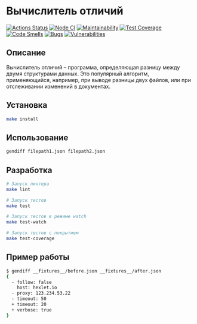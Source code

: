 # Вычислитель отличий

[![Actions Status](https://github.com/asuzdaltcev/frontend-project-46/actions/workflows/hexlet-check.yml/badge.svg)](https://github.com/asuzdaltcev/frontend-project-46/actions)
[![Node CI](https://github.com/asuzdaltcev/frontend-project-46/actions/workflows/tests.yml/badge.svg)](https://github.com/asuzdaltcev/frontend-project-46/actions/workflows/tests.yml)
[![Maintainability](https://sonarcloud.io/api/project_badges/measure?project=asuzdaltcev_frontend-project-46&metric=sqale_rating)](https://sonarcloud.io/summary/new_code?id=asuzdaltcev_frontend-project-46)
[![Test Coverage](https://sonarcloud.io/api/project_badges/measure?project=asuzdaltcev_frontend-project-46&metric=coverage)](https://sonarcloud.io/summary/new_code?id=asuzdaltcev_frontend-project-46)
[![Code Smells](https://sonarcloud.io/api/project_badges/measure?project=asuzdaltcev_frontend-project-46&metric=code_smells)](https://sonarcloud.io/summary/new_code?id=asuzdaltcev_frontend-project-46)
[![Bugs](https://sonarcloud.io/api/project_badges/measure?project=asuzdaltcev_frontend-project-46&metric=bugs)](https://sonarcloud.io/summary/new_code?id=asuzdaltcev_frontend-project-46)
[![Vulnerabilities](https://sonarcloud.io/api/project_badges/measure?project=asuzdaltcev_frontend-project-46&metric=vulnerabilities)](https://sonarcloud.io/summary/new_code?id=asuzdaltcev_frontend-project-46)

## Описание

Вычислитель отличий – программа, определяющая разницу между двумя структурами данных. Это популярный алгоритм, применяющийся, например, при выводе разницы двух файлов, или при отслеживании изменений в документах.

## Установка

```bash
make install
```

## Использование

```bash
gendiff filepath1.json filepath2.json
```

## Разработка

```bash
# Запуск линтера
make lint

# Запуск тестов
make test

# Запуск тестов в режиме watch
make test-watch

# Запуск тестов с покрытием
make test-coverage
```

## Пример работы

```bash
$ gendiff __fixtures__/before.json __fixtures__/after.json
{
  - follow: false
    host: hexlet.io
  - proxy: 123.234.53.22
  - timeout: 50
  + timeout: 20
  + verbose: true
}
```